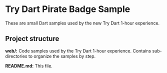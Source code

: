 Try Dart Pirate Badge Sample
============================

These are small Dart samples used by the new
Try Dart 1-hour experience.

Project structure
-----------------

**web/:**
        Code samples used by the Try Dart 1-hour experience. Contains sub-directories to organize the samples by step.

**README.md:**
        This file.

